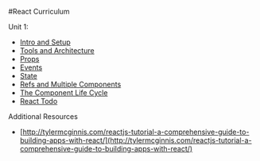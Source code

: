 #React Curriculum

Unit 1:

 * [Intro and Setup](/Unit-1/01-intro-and-setup.md)
 * [Tools and Architecture](/Unit-1/02-tools-and-architecture.md)
 * [Props](/Unit-1/03-props.md)
 * [Events](/Unit-1/04-react-events.md)
 * [State](/Unit-1/05-state.md)
 * [Refs and Multiple Components](/Unit-1/06-refs-and-multiple-components.md)
 * [The Component Life Cycle](/07-component-life-cycle.md)
 * [React Todo](/Unit-1/08-assessment-react-todo.md)
 
Additional Resources

 * [http://tylermcginnis.com/reactjs-tutorial-a-comprehensive-guide-to-building-apps-with-react/](http://tylermcginnis.com/reactjs-tutorial-a-comprehensive-guide-to-building-apps-with-react/)
 